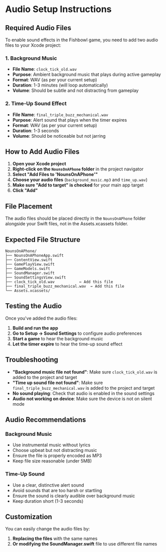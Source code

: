 # Audio Setup Instructions

## Required Audio Files

To enable sound effects in the Fishbowl game, you need to add two audio files to your Xcode project:

### 1. Background Music
- **File Name**: `clock_tick_old.wav`
- **Purpose**: Ambient background music that plays during active gameplay
- **Format**: WAV (as per your current setup)
- **Duration**: 1-3 minutes (will loop automatically)
- **Volume**: Should be subtle and not distracting from gameplay

### 2. Time-Up Sound Effect
- **File Name**: `final_triple_buzz_mechanical.wav`
- **Purpose**: Alert sound that plays when the timer expires
- **Format**: WAV (as per your current setup)
- **Duration**: 1-3 seconds
- **Volume**: Should be noticeable but not jarring

## How to Add Audio Files

1. **Open your Xcode project**
2. **Right-click on the `NounsOnAPhone` folder** in the project navigator
3. **Select "Add Files to 'NounsOnAPhone'"**
4. **Choose your audio files** (`background_music.mp3` and `time_up.wav`)
5. **Make sure "Add to target" is checked** for your main app target
6. **Click "Add"**

## File Placement

The audio files should be placed directly in the `NounsOnAPhone` folder alongside your Swift files, not in the Assets.xcassets folder.

## Expected File Structure

```
NounsOnAPhone/
├── NounsOnAPhoneApp.swift
├── ContentView.swift
├── GamePlayView.swift
├── GameModels.swift
├── SoundManager.swift
├── SoundSettingsView.swift
├── clock_tick_old.wav           ← Add this file
├── final_triple_buzz_mechanical.wav  ← Add this file
└── Assets.xcassets/
```

## Testing the Audio

Once you've added the audio files:

1. **Build and run the app**
2. **Go to Setup → Sound Settings** to configure audio preferences
3. **Start a game** to hear the background music
4. **Let the timer expire** to hear the time-up sound effect

## Troubleshooting

- **"Background music file not found"**: Make sure `clock_tick_old.wav` is added to the project and target
- **"Time up sound file not found"**: Make sure `final_triple_buzz_mechanical.wav` is added to the project and target
- **No sound playing**: Check that audio is enabled in the sound settings
- **Audio not working on device**: Make sure the device is not on silent mode

## Audio Recommendations

### Background Music
- Use instrumental music without lyrics
- Choose upbeat but not distracting music
- Ensure the file is properly encoded as MP3
- Keep file size reasonable (under 5MB)

### Time-Up Sound
- Use a clear, distinctive alert sound
- Avoid sounds that are too harsh or startling
- Ensure the sound is clearly audible over background music
- Keep duration short (1-3 seconds)

## Customization

You can easily change the audio files by:
1. **Replacing the files** with the same names
2. **Or modifying the SoundManager.swift** file to use different file names 